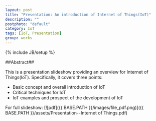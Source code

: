```yaml
---
layout: post
title: "Presentation: An introduction of Internet of Things(IoT)"
description: ""
postphoto: "default"
category: IoT
tags: [IoT, Presentation]
group: works
---
```

{% include JB/setup %}

##Abstract##

This is a presentation slideshow providing an overview for Internet of Things(IoT). Specifically, it covers three points:

* Basic concept and overall introduction of IoT
* Critical techniques for IoT
* IoT examples and prospect of the development of IoT

For full slideshow: [![pdf]({{ BASE.PATH }}/images/file_pdf.png)]({{ BASE.PATH }}/assets/Presentation--Internet of Things.pdf)
